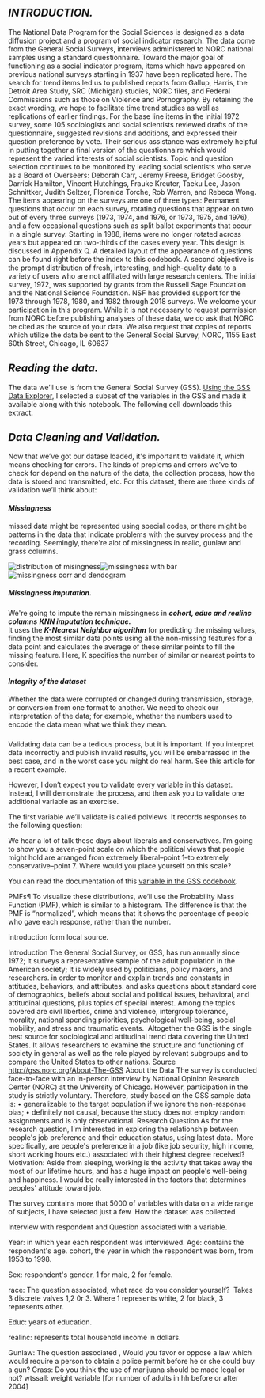 

## ***INTRODUCTION.***
The National Data Program for the Social Sciences is designed as a data diffusion project and a program of social indicator research. The 
data come from the General Social Surveys, interviews administered to NORC national samples using a standard questionnaire. Toward the 
major goal of functioning as a social indicator program, items which have appeared on previous national surveys starting in 1937 have been 
replicated here. The search for trend items led us to published reports from Gallup, Harris, the Detroit Area Study, SRC (Michigan) studies, 
NORC files, and Federal Commissions such as those on Violence and Pornography.
By retaining the exact wording, we hope to facilitate time trend studies as well as replications of earlier findings. For the base line items in 
the initial 1972 survey, some 105 sociologists and social scientists reviewed drafts of the questionnaire, suggested revisions and additions, 
and expressed their question preference by vote. Their serious assistance was extremely helpful in putting together a final version of the 
questionnaire which would represent the varied interests of social scientists. Topic and question selection continues to be monitored by 
leading social scientists who serve as a Board of Overseers: Deborah Carr, Jeremy Freese, Bridget Goosby, Darrick Hamilton, Vincent 
Hutchings, Frauke Kreuter, Taeku Lee, Jason Schnittker, Judith Seltzer, Florenica Torche, Rob Warren, and Rebeca Wong.
The items appearing on the surveys are one of three types: Permanent questions that occur on each survey, rotating questions that appear on 
two out of every three surveys (1973, 1974, and 1976, or 1973, 1975, and 1976), and a few occasional questions such as split ballot 
experiments that occur in a single survey. Starting in 1988, items were no longer rotated across years but appeared on two-thirds of the cases 
every year. This design is discussed in Appendix Q. A detailed layout of the appearance of questions can be found right before the index to 
this codebook.
A second objective is the prompt distribution of fresh, interesting, and high-quality data to a variety of users who are not affiliated with large 
research centers. The initial survey, 1972, was supported by grants from the Russell Sage Foundation and the National Science Foundation. 
NSF has provided support for the 1973 through 1978, 1980, and 1982 through 2018 surveys. We welcome your participation in this program. 
While it is not necessary to request permission from NORC before publishing analyses of these data, we do ask that NORC be cited as the 
source of your data. We also request that copies of reports which utilize the data be sent to the General Social Survey, NORC, 1155 East 
60th Street, Chicago, IL 60637


## ***Reading the data.***
The data we’ll use is from the General Social Survey (GSS). [Using the GSS Data Explorer](https://gssdataexplorer.norc.org/projects/52787), I selected a subset of the variables in the GSS and made it available along with this notebook. The following cell downloads this extract.

## ***Data Cleaning and Validation.***
Now that we’ve got our datase loaded, it's important to validate it, which means checking for errors.
The kinds of proplems and errors we've to check for depend on the nature of the data, the collection process, how the data is stored and transmitted, etc.
For this dataset, there are three kinds of validation we’ll think about:
#### ***Missingness*** 
missed data might be represented using special codes, or there might be patterns in the data that indicate problems with the survey process and the recording.
Seemingly, there're alot of missingness in realic, gunlaw and grass columns.

![distribution of misingness](https://user-images.githubusercontent.com/84151016/170541964-4a8bf65f-9506-4284-9dfc-b1eac82d242d.png)![missingness with bar](https://user-images.githubusercontent.com/84151016/170541987-ba1bc8cc-2b1f-4dfe-896f-98bd9d42f68d.png)![missingness corr and dendogram](https://user-images.githubusercontent.com/84151016/170542061-17f04ba8-28d4-4227-9a11-363b50baeb00.png)

##### ***Missingness imputation.***
We're going to impute the remain missingness in ***cohort, educ and realinc columns*** 
***KNN imputation technique.***
<br> It uses the ***K-Nearest Neighbor algorithm*** for predicting the missing values, finding the most similar data points using all the non-missing features for a data point and calculates the average of these similar points to fill the missing feature. Here, K specifies the number of similar or nearest points to consider.

#### ***Integrity of the dataset***
Whether the data were corrupted or changed during transmission, storage, or conversion from one format to another. 
We need to check our interpretation of the data; for example, whether the numbers used to encode the data mean what we think they mean.

###

Validating data can be a tedious process, but it is important. If you interpret data incorrectly and publish invalid results, you will be embarrassed in the best case, and in the worst case you might do real harm. See this article for a recent example.

However, I don’t expect you to validate every variable in this dataset. Instead, I will demonstrate the process, and then ask you to validate one additional variable as an exercise.

The first variable we’ll validate is called polviews. It records responses to the following question:

We hear a lot of talk these days about liberals and conservatives. I’m going to show you a seven-point scale on which the political views that people might hold are arranged from extremely liberal–point 1–to extremely conservative–point 7. Where would you place yourself on this scale?

You can read the documentation of this [variable in the GSS codebook](https://gssdataexplorer.norc.org/variables/vfilter).

PMFs¶
To visualize these distributions, we’ll use the Probability Mass Function (PMF), which is similar to a histogram. The difference is that the PMF is “normalized”, which means that it shows the percentage of people who gave each response, rather than the number.


introduction form local source.

Introduction
The General Social Survey, or GSS, has run annually since 1972; it surveys a ‎representative sample of the adult population in the American society;‎
It is widely used by politicians, policy makers, and researchers.‎
in order to monitor and explain trends and constants in attitudes, behaviors, and ‎attributes. and asks questions about standard core of demographics, beliefs about ‎social and political issues, behavioral, and attitudinal questions, plus topics of special ‎interest. Among the topics covered are civil liberties, crime and violence, intergroup ‎tolerance, morality, national spending priorities, psychological well-being, social ‎mobility, and stress and traumatic events.  ‎
Altogether the GSS is the single best source for sociological and attitudinal trend data ‎covering the United States. It allows researchers to examine the structure and ‎functioning of society in general as well as the role played by relevant subgroups and ‎to compare the United States to other nations.‎
Source  http://gss.norc.org/About-The-GSS
About the Data
The survey is conducted face-to-face with an in-person interview by National Opinion ‎Research Center (NORC) at the University of Chicago. However, participation in the study is ‎strictly voluntary.‎
Therefore, study based on the GSS sample data is:‎
•	generalizable to the target population if we ignore the non-response bias;‎
•	definitely not causal, because the study does not employ random assignments ‎and is only observational.‎
Research Question
As for the research question, I'm interested in exploring the relationship between ‎people's job preference and their education status, using latest data. ‎
More specifically, are people's preference in a job (like job security, high income, short ‎working hours etc.) associated with their highest degree received?‎
Motivation: Aside from sleeping, working is the activity that takes away the most of ‎our lifetime hours, and has a huge impact on people's well-being and happiness. I ‎would be really interested in the factors that determines peoples' attitude toward job.‎


The survey contains more that 5000 of variables with data on a wide range of subjects, ‎I have selected just a few ‎
How the dataset was collected

Interview with respondent and Question associated with a variable.‎

Year:  in which year each respondent was interviewed.‎
Age: contains the respondent's age.‎
cohort, the year in which the respondent was born, from 1953 to 1998.‎

Sex: respondent's gender, 1 for male, 2 for female.‎

race: The question associated, what race do you consider yourself? ‎
Takes 3 discrete valves 1,2 0r 3. Where 1 ‎represents white, 2 for black, 3 represents other.‎

Educ: years of education.‎

realinc: represents total household income in dollars. ‎

Gunlaw: The question associated , Would you favor or oppose a law which would ‎require a person to obtain a police permit before he or she could buy a gun?‎
Grass: Do you think the use of marijuana should be made legal or not?‎
wtssall: weight variable [for number of adults in hh before or after 2004]‎

